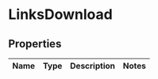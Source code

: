 # LinksDownload

## Properties
Name | Type | Description | Notes
------------ | ------------- | ------------- | -------------
